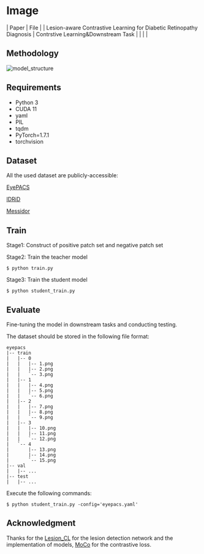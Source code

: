 # Image

|  Paper   | File  |
|  Lesion-aware Contrastive Learning for Diabetic Retinopathy Diagnosis  | Contrstive Learning&Downstream Task  |
|   |  |

##  **Methodology**

![model_structure](./images/model3.jpg)



## Requirements

- Python 3
- CUDA 11
- yaml
- PIL
- tqdm
- PyTorch=1.7.1
- torchvision



## Dataset

All the used dataset are publicly-accessible:

[EyePACS](https://www.kaggle.com/c/diabetic-retinopathy-detection/data)

[IDRiD](https://idrid.grand-challenge.org/)

[Messidor](https://www.adcis.net/en/third-party/messidor/)



## Train

Stage1: Construct of positive patch set and negative patch set



Stage2: Train the teacher model

```
$ python train.py
```

Stage3: Train the student model

```
$ python student_train.py
```



## Evaluate

Fine-tuning the model in downstream tasks and conducting testing.

The dataset should be stored in the following file format:

```
eyepacs
|-- train
|   |-- 0
|   |   |-- 1.png
|   |   |-- 2.png
|   |   `-- 3.png
|   |-- 1
|   |   |-- 4.png
|   |   |-- 5.png
|   |   `-- 6.png
|   |-- 2
|   |   |-- 7.png
|   |   |-- 8.png
|   |   `-- 9.png
|   |-- 3
|   |   |-- 10.png
|   |   |-- 11.png
|   |   `-- 12.png
|   `-- 4
|       |-- 13.png
|       |-- 14.png
|       `-- 15.png
|-- val
|   |-- ...
|-- test
|   |-- ...
```

Execute the following commands:

```
$ python student_train.py -config='eyepacs.yaml'
```



## Acknowledgment

Thanks for the [Lesion_CL](https://github.com/YijinHuang/Lesion-based-Contrastive-Learning) for the lesion detection network and the implementation of models, [MoCo](https://github.com/facebookresearch/moco) for the contrastive loss. 
